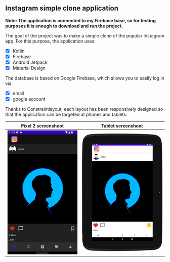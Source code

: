 ## Instagram simple clone application

<b> Note: The application is connected to my Firebase base, so for testing purposes it is enough to download and run the project.</b>

The goal of the project was to make a simple clone of the popular Instagram app.
For this purpose, the application uses:
- [x] Kotlin
- [x] Firebase
- [x] Android Jetpack 
- [x] Material Design

The database is based on Google Firebase, which allows you to easily log in via:
- [x] email
- [x] google account

Thanks to Constraintlayout, each layout has been responsively designed so that the application can be targeted at phones and tablets.

|Pixel 2 screenshoot|Tablet screenshoot|
|---|---|
|![Pixel 2](https://github.com/Bartek264/InstagramApplication/blob/master/repoimg/pixel.png)|![Tablet](https://github.com/Bartek264/InstagramApplication/blob/master/repoimg/tablet.png)|
